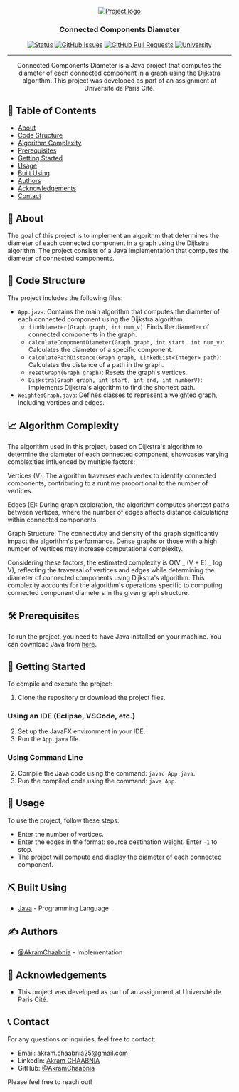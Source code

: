 <p align="center">
  <a href="" rel="noopener">
    <img src="" alt="Project logo">
  </a>
</p>
<h3 align="center">Connected Components Diameter</h3>

<div align="center">

[![Status](https://img.shields.io/badge/status-active-success.svg)]()
[![GitHub Issues](https://img.shields.io/github/issues/AkramChaabnia/ConnectedComponentsDiameter.svg)](https://github.com/AkramChaabnia/ConnectedComponentsDiameter/issues)
[![GitHub Pull Requests](https://img.shields.io/github/issues-pr/AkramChaabnia/ConnectedComponentsDiameter.svg)](https://github.com/AkramChaabnia/ConnectedComponentsDiameter/pulls)
[![University](https://img.shields.io/badge/University-Paris%20Cité%20Université-%23A6192E)](https://u-paris.fr)

</div>

---

<p align="center">Connected Components Diameter is a Java project that computes the diameter of each connected component in a graph using the Dijkstra algorithm. This project was developed as part of an assignment at Université de Paris Cité.
  <br> 
</p>

## 📝 Table of Contents

- [About](#about)
- [Code Structure](#code_structure)
- [Algorithm Complexity](#algorithm_complexity)
- [Prerequisites](#prerequisites)
- [Getting Started](#getting_started)
- [Usage](#usage)
- [Built Using](#built_using)
- [Authors](#authors)
- [Acknowledgements](#acknowledgement)
- [Contact](#contact)

## 🧐 About <a name = "about"></a>

The goal of this project is to implement an algorithm that determines the diameter of each connected component in a graph using the Dijkstra algorithm. The project consists of a Java implementation that computes the diameter of connected components.

## 🚀 Code Structure <a name = "code_structure"></a>

The project includes the following files:

- `App.java`: Contains the main algorithm that computes the diameter of each connected component using the Dijkstra algorithm.
  - `findDiameter(Graph graph, int num_v)`: Finds the diameter of connected components in the graph.
  - `calculateComponentDiameter(Graph graph, int start, int num_v)`: Calculates the diameter of a specific component.
  - `calculatePathDistance(Graph graph, LinkedList<Integer> path)`: Calculates the distance of a path in the graph.
  - `resetGraph(Graph graph)`: Resets the graph's vertices.
  - `Dijkstra(Graph graph, int start, int end, int numberV)`: Implements Dijkstra's algorithm to find the shortest path.
- `WeightedGraph.java`: Defines classes to represent a weighted graph, including vertices and edges.

## 📈 Algorithm Complexity <a name="algorithm_complexity"></a>

The algorithm used in this project, based on Dijkstra's algorithm to determine the diameter of each connected component, showcases varying complexities influenced by multiple factors:

Vertices (V): The algorithm traverses each vertex to identify connected components, contributing to a runtime proportional to the number of vertices.

Edges (E): During graph exploration, the algorithm computes shortest paths between vertices, where the number of edges affects distance calculations within connected components.

Graph Structure: The connectivity and density of the graph significantly impact the algorithm's performance. Dense graphs or those with a high number of vertices may increase computational complexity.

Considering these factors, the estimated complexity is O(V _ (V + E) _ log V), reflecting the traversal of vertices and edges while determining the diameter of connected components using Dijkstra's algorithm. This complexity accounts for the algorithm's operations specific to computing connected component diameters in the given graph structure.

## 🛠️ Prerequisites <a name = "prerequisites"></a>

To run the project, you need to have Java installed on your machine. You can download Java from [here](https://www.java.com/en/download/).

## 🏁 Getting Started <a name = "getting_started"></a>

To compile and execute the project:

1. Clone the repository or download the project files.

### Using an IDE (Eclipse, VSCode, etc.)

2. Set up the JavaFX environment in your IDE.
3. Run the `App.java` file.

### Using Command Line

2. Compile the Java code using the command: `javac App.java`.
3. Run the compiled code using the command: `java App`.

## 🎈 Usage <a name="usage"></a>

To use the project, follow these steps:

- Enter the number of vertices.
- Enter the edges in the format: source destination weight. Enter `-1` to stop.
- The project will compute and display the diameter of each connected component.

## ⛏️ Built Using <a name = "built_using"></a>

- [Java](https://www.java.com/) - Programming Language

## ✍️ Authors <a name = "authors"></a>

- [@AkramChaabnia](https://github.com/AkramChaabnia) - Implementation

## 🎉 Acknowledgements <a name = "acknowledgement"></a>

- This project was developed as part of an assignment at Université de Paris Cité.

## 📞 Contact <a name = "contact"></a>

For any questions or inquiries, feel free to contact:

- Email: akram.chaabnia25@gmail.com
- LinkedIn: [Akram CHAABNIA](https://www.linkedin.com/in/akram-chaabnia-43b7941b0/)
- GitHub: [@AkramChaabnia](https://github.com/AkramChaabnia)

Please feel free to reach out!
